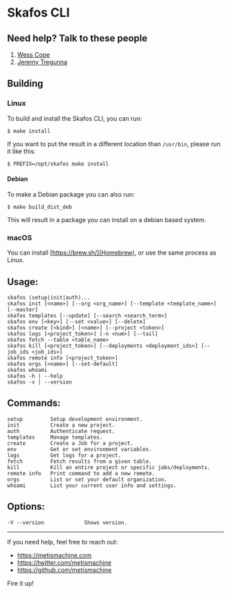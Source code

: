 # Skafos CLI

## Need help? Talk to these people

1. [Wess Cope](mailto:wess@metismachine.com)
2. [Jeremy Tregunna](mailto:jeremy@metismachine.com)

## Building

### Linux

To build and install the Skafos CLI, you can run:

```
$ make install
```

If you want to put the result in a different location than `/usr/bin`, please
run it like this:

```
$ PREFIX=/opt/skafos make install
```

#### Debian

To make a Debian package you can also run:

```
$ make build_dist_deb
```

This will result in a package you can install on a debian based system.

### macOS

You can install [https://brew.sh/](Homebrew), or use the same process as Linux.

## Usage:
    skafos (setup|init|auth)...
    skafos init [<name>] [--org <org_name>] [--template <template_name>] [--master]
    skafos templates [--update] [--search <search_term>]
    skafos env [<key>] [--set <value>] [--delete]
    skafos create [<kind>] [<name>] [--project <token>]
    skafos logs [<project_token>] [-n <num>] [--tail]
    skafos fetch --table <table_name>
    skafos kill [<project_token>] [--deployments <deployment_ids>] [--job_ids <job_ids>]
    skafos remote info [<project_token>]
    skafos orgs [<name>] [--set-default]
    skafos whoami
    skafos -h | --help
    skafos -v | --version
## Commands:
    setup         Setup development environment.
    init          Create a new project.
    auth          Authenticate request.
    templates     Manage templates.
    create        Create a Job for a project.
    env           Get or set environment variables.
    logs          Get logs for a project.
    fetch         Fetch results from a given table.
    kill          Kill an entire project or specific jobs/deployments.
    remote info   Print command to add a new remote. 
    orgs          List or set your default organization.
    whoami        List your current user info and settings.
## Options:
    -V --version             Shows version.

---

If you need help, feel free to reach out:
- https://metismachine.com
- https://twitter.com/metismachine
- https://github.com/metismachine

Fire it up!
